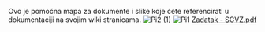 Ovo je pomoćna mapa za dokumente i slike koje ćete referencirati u dokumentaciji na svojim wiki stranicama. 
![Pi2 (1)](https://github.com/foivz/pi2024-zadace-slovric22/assets/162331911/d6c97c1d-ecca-4d6f-b68b-852b6ab894e4)
![Pi1](https://github.com/foivz/pi2024-zadace-slovric22/assets/162331911/0be930cc-5e8a-4a21-aad0-0be13059860e)
[Zadatak - SCVZ.pdf](https://github.com/foivz/pi2024-zadace-slovric22/files/14724591/Zadatak.-.SCVZ.pdf)
